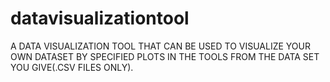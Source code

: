 # datavisualizationtool
A DATA VISUALIZATION TOOL THAT CAN BE USED TO VISUALIZE YOUR OWN DATASET BY SPECIFIED PLOTS IN THE TOOLS FROM THE DATA SET YOU GIVE(.CSV FILES ONLY).
